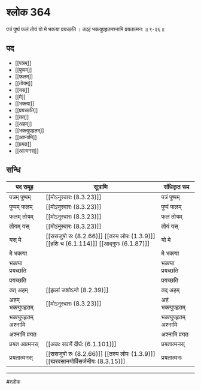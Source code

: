 # श्लोक 364

पत्रं पुष्पं फलं तोयं यो मे भक्त्या प्रयच्छति ।
तदहं भक्त्युपहृतमश्नामि प्रयतात्मनः ॥ ९-२६॥


## पद 

- [[पत्रम्]]
- [[पुष्पम्]]
- [[फलम्]]
- [[तोयम्]]
- [[यस्]]
- [[मे]]
- [[भक्त्या]]
- [[प्रयच्छति]]
- [[तत्]]
- [[अहम्]]
- [[भक्त्युपहृतम्]]
- [[अश्नामि]]
- [[प्रयत]]
- [[आत्मनस्]]

## सन्धि

| पद समूह | सूत्राणि | संधिकृत रूप |
| ----- | ----- | ----- |
| पत्रम् पुष्पम् |  [[मोऽनुस्वारः (8.3.23)]] | पत्रं पुष्पम् |
| पुष्पम् फलम् |  [[मोऽनुस्वारः (8.3.23)]] | पुष्पं फलम् |
| फलम् तोयम् |  [[मोऽनुस्वारः (8.3.23)]] | फलं तोयम् |
| तोयम् यस् |  [[मोऽनुस्वारः (8.3.23)]] | तोयं यस् |
| यस् मे |  [[ससजुषो रुः (8.2.66)]] [[तस्य लोपः (1.3.9)]] [[हशि च (6.1.114)]] [[आद्गुणः (6.1.87)]] | यो मे |
| मे भक्त्या |  | मे भक्त्या |
| भक्त्या प्रयच्छति |  | भक्त्या प्रयच्छति |
| प्रयच्छति |  | प्रयच्छति |
| तत् अहम् |  [[झलां जशोऽन्ते (8.2.39)]] | तद् अहम् |
| अहम् भक्त्युपहृतम् |  [[मोऽनुस्वारः (8.3.23)]] | अहं भक्त्युपहृतम् |
| भक्त्युपहृतम् अश्नामि |  | भक्त्युपहृतम् अश्नामि |
| अश्नामि प्रयत |  | अश्नामि प्रयत |
| प्रयत आत्मनस् |  [[अकः सवर्णे दीर्घः (6.1.101)]] | प्रयतात्मनस् |
| प्रयतात्मनस् |  [[ससजुषो रुः (8.2.66)]] [[तस्य लोपः (1.3.9)]] [[खरवसानयोर्विसर्जनीयः (8.3.15)]] | प्रयतात्मनः |


---

#श्लोक